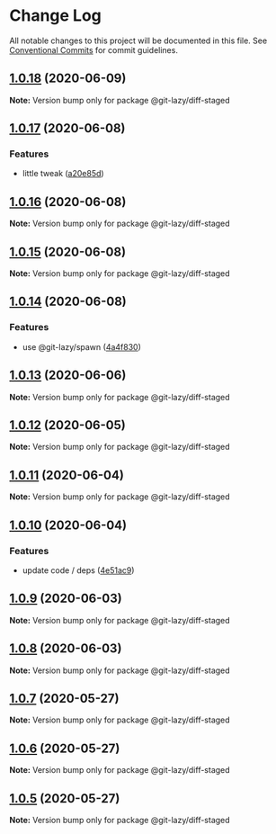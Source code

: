# Change Log

All notable changes to this project will be documented in this file.
See [Conventional Commits](https://conventionalcommits.org) for commit guidelines.

## [1.0.18](https://github.com/bluelovers/ws-git-lazy/compare/@git-lazy/diff-staged@1.0.17...@git-lazy/diff-staged@1.0.18) (2020-06-09)

**Note:** Version bump only for package @git-lazy/diff-staged





## [1.0.17](https://github.com/bluelovers/ws-git-lazy/compare/@git-lazy/diff-staged@1.0.16...@git-lazy/diff-staged@1.0.17) (2020-06-08)


### Features

* little tweak ([a20e85d](https://github.com/bluelovers/ws-git-lazy/commit/a20e85de6cbf8fd5c3c005f456eb1993eadaf7e4))





## [1.0.16](https://github.com/bluelovers/ws-git-lazy/compare/@git-lazy/diff-staged@1.0.15...@git-lazy/diff-staged@1.0.16) (2020-06-08)

**Note:** Version bump only for package @git-lazy/diff-staged





## [1.0.15](https://github.com/bluelovers/ws-git-lazy/compare/@git-lazy/diff-staged@1.0.14...@git-lazy/diff-staged@1.0.15) (2020-06-08)

**Note:** Version bump only for package @git-lazy/diff-staged





## [1.0.14](https://github.com/bluelovers/ws-git-lazy/compare/@git-lazy/diff-staged@1.0.13...@git-lazy/diff-staged@1.0.14) (2020-06-08)


### Features

* use @git-lazy/spawn ([4a4f830](https://github.com/bluelovers/ws-git-lazy/commit/4a4f83049d76d093e4c7a3ff0c4b31b8cfbe501b))





## [1.0.13](https://github.com/bluelovers/ws-git-lazy/compare/@git-lazy/diff-staged@1.0.12...@git-lazy/diff-staged@1.0.13) (2020-06-06)

**Note:** Version bump only for package @git-lazy/diff-staged





## [1.0.12](https://github.com/bluelovers/ws-git-lazy/compare/@git-lazy/diff-staged@1.0.11...@git-lazy/diff-staged@1.0.12) (2020-06-05)

**Note:** Version bump only for package @git-lazy/diff-staged





## [1.0.11](https://github.com/bluelovers/ws-git-lazy/compare/@git-lazy/diff-staged@1.0.10...@git-lazy/diff-staged@1.0.11) (2020-06-04)

**Note:** Version bump only for package @git-lazy/diff-staged





## [1.0.10](https://github.com/bluelovers/ws-git-lazy/compare/@git-lazy/diff-staged@1.0.9...@git-lazy/diff-staged@1.0.10) (2020-06-04)


### Features

* update code / deps ([4e51ac9](https://github.com/bluelovers/ws-git-lazy/commit/4e51ac92473ecd9d855c0fdbe52530a1b9d4ca82))





## [1.0.9](https://github.com/bluelovers/ws-git-lazy/compare/@git-lazy/diff-staged@1.0.8...@git-lazy/diff-staged@1.0.9) (2020-06-03)

**Note:** Version bump only for package @git-lazy/diff-staged





## [1.0.8](https://github.com/bluelovers/ws-git-lazy/compare/@git-lazy/diff-staged@1.0.7...@git-lazy/diff-staged@1.0.8) (2020-06-03)

**Note:** Version bump only for package @git-lazy/diff-staged





## [1.0.7](https://github.com/bluelovers/ws-git-lazy/compare/@git-lazy/diff-staged@1.0.6...@git-lazy/diff-staged@1.0.7) (2020-05-27)

**Note:** Version bump only for package @git-lazy/diff-staged





## [1.0.6](https://github.com/bluelovers/ws-git-lazy/compare/@git-lazy/diff-staged@1.0.5...@git-lazy/diff-staged@1.0.6) (2020-05-27)

**Note:** Version bump only for package @git-lazy/diff-staged





## [1.0.5](https://github.com/bluelovers/ws-git-lazy/compare/@git-lazy/diff-staged@1.0.4...@git-lazy/diff-staged@1.0.5) (2020-05-27)

**Note:** Version bump only for package @git-lazy/diff-staged
